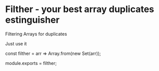 # Filther - your best array duplicates estinguisher

Filtering Arrays for duplicates

Just use it

const filther = arr => Array.from(new Set(arr));

module.exports = filther;

